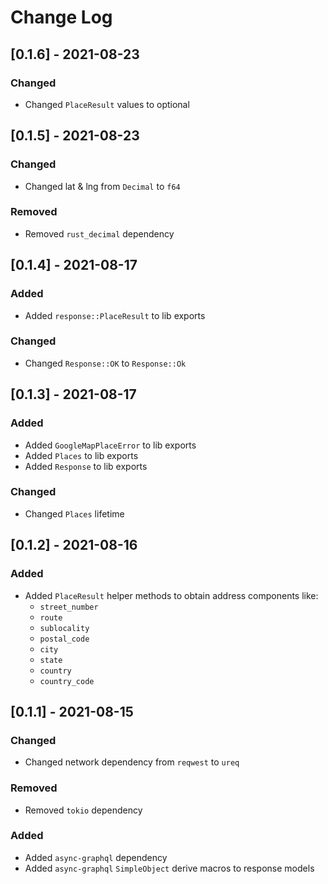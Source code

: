 # Change Log

## [0.1.6] - 2021-08-23
### Changed
- Changed `PlaceResult` values to optional

## [0.1.5] - 2021-08-23
### Changed
- Changed lat & lng from `Decimal` to `f64`

### Removed
- Removed `rust_decimal` dependency

## [0.1.4] - 2021-08-17
### Added
- Added `response::PlaceResult` to lib exports

### Changed
- Changed `Response::OK` to `Response::Ok`

## [0.1.3] - 2021-08-17
### Added
- Added `GoogleMapPlaceError` to lib exports
- Added `Places` to lib exports
- Added `Response` to lib exports

### Changed
- Changed `Places` lifetime

## [0.1.2] - 2021-08-16
### Added
- Added `PlaceResult` helper methods to obtain address components like:
    - `street_number`
    - `route`
    - `sublocality`
    - `postal_code`
    - `city`
    - `state`
    - `country`
    - `country_code`

## [0.1.1] - 2021-08-15
### Changed
- Changed network dependency from `reqwest` to `ureq`

### Removed
- Removed `tokio` dependency

### Added
- Added `async-graphql` dependency
- Added `async-graphql` `SimpleObject` derive macros to response models
